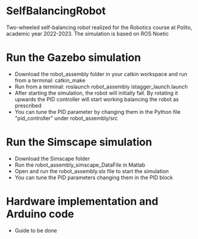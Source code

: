 # SelfBalancingRobot
Two-wheeled self-balancing robot realized for the Robotics course at Polito, academic year 2022-2023. The simulation is based on ROS Noetic

# Run the Gazebo simulation
- Download the robot_assembly folder in your catkin workspace and run from a terminal: catkin_make
- Run from a terminal: roslaunch robot_assembly istagger_launch.launch
- After starting the simulation, the robot will initially fall. By rotating it upwards the PID controller will start working balancing the robot as prescribed
- You can tune the PID parameter by changing them in the Python file "pid_controller" under robot_assembly/src

# Run the Simscape simulation
- Download the Simscape folder
- Run the robot_assembly_simscape_DataFile in Matlab
- Open and run the robot_assembly.slx file to start the simulation
- You can tune the PID parameters changing them in the PID block

# Hardware implementation and Arduino code
- Guide to be done
